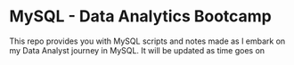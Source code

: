 # MySQL - Data Analytics Bootcamp
This repo provides you with MySQL scripts and notes made as I embark on my Data Analyst journey in MySQL.
It will be updated as time goes on
